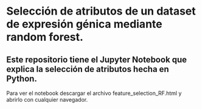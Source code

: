 # Selección de atributos de un dataset de expresión génica mediante random forest.

## Este repositorio tiene el Jupyter Notebook que explica la selección de atributos hecha en Python.

Para ver el notebook descargar el archivo feature_selection_RF.html y abrirlo con cualquier navegador.

